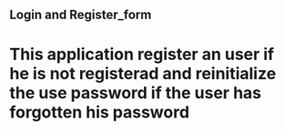 ## Login and Register_form

# This application register an user if he is not registerad and reinitialize the use password if the user has forgotten his password
